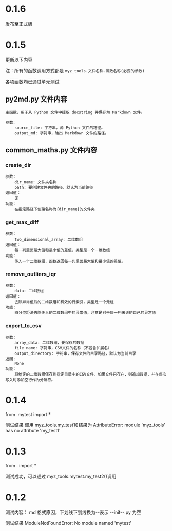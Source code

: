 # 0.1.6

发布至正式版

# 0.1.5

更新以下内容

注：所有的函数调用方式都是
`myz_tools.文件名称.函数名称(必要的参数)`

各项函数均已通过单元测试

## py2md.py 文件内容

```
主函数，用于从 Python 文件中提取 docstring 并保存为 Markdown 文件。

参数:
    source_file: 字符串，源 Python 文件的路径。
    output_md: 字符串，输出 Markdown 文件的路径。
```

## common_maths.py 文件内容

### create_dir

```
参数：
    dir_name: 文件夹名称
    path: 要创建文件夹的路径，默认为当前路径
返回值：
    无
功能：
    在指定路径下创建名称为{dir_name}的文件夹
```

### get_max_diff

```
参数：
    two_dimensional_array: 二维数组
返回值：
    每一列里面最大值和最小值的差值，类型是一个一维数组
功能：
    传入一个二维数组，函数返回每一列里面最大值和最小值的差值。
```

### remove_outliers_iqr

```
参数：
    data: 二维数组
返回值：
    去除异常值后的二维数组和有效的行索引，类型是一个元组
功能：
    四分位距法去除传入的二维数组中的异常值，注意是对于每一列来说的自己的异常值
```

### export_to_csv

```
参数：
    array_data: 二维数组，要保存的数据
    file_name: 字符串，CSV文件的名称（不包含扩展名）
    output_directory: 字符串，保存文件的目录路径，默认为当前目录
返回：
    None
功能：
    将给定的二维数组保存到指定目录中的CSV文件。如果文件已存在，则追加数据，并在每次写入时添加空行作为分隔符。
```

# 0.1.4

from .mytest import \*

测试结果
调用 myz_tools.my_test1()结果为
AttributeError: module 'myz_tools' has no attribute 'my_test1'

# 0.1.3

from . import \*

测试成功，可以通过 myz_tools.mytest.my_test2()调用

# 0.1.2

测试内容：
md 格式原因，下划线下划线换为--表示
--init--.py 为空

测试结果
ModuleNotFoundError: No module named 'mytest'
